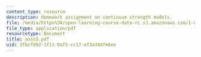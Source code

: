 ```yaml
---
content_type: resource
description: Homework assignment on continuum strength models.
file: /media/https%3A/open-learning-course-data-rc.s3.amazonaws.com/1-050-engineering-mechanics-i-fall-2007/3fbcfd921f119af5cc17ef3a34dfe6ee_assn5.pdf
file_type: application/pdf
resourcetype: Document
title: assn5.pdf
uid: 3fbcfd92-1f11-9af5-cc17-ef3a34dfe6ee
---
```


